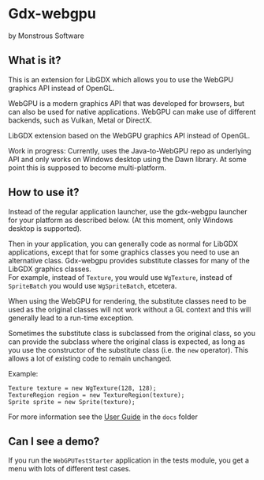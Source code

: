 # Gdx-webgpu
by Monstrous Software

## What is it?
This is an extension for LibGDX which allows you to use the WebGPU graphics API instead of OpenGL.

WebGPU is a modern graphics API that was developed for browsers, but can also be used for native applications.
WebGPU can make use of different backends, such as Vulkan, Metal or DirectX.

LibGDX extension based on the WebGPU graphics API instead of OpenGL.

Work in progress: Currently, uses the Java-to-WebGPU repo as underlying API and only works on Windows desktop using the Dawn library.
At some point this is supposed to become multi-platform.


## How to use it?
Instead of the regular application launcher, use the gdx-webgpu launcher for your platform as described below. (At this moment, only Windows desktop is supported).

Then in your application, you can generally code as normal for LibGDX applications, except that for some graphics classes you need to use an alternative class.
Gdx-webgpu provides substitute classes for many of the LibGDX graphics classes.  
For example, instead of `Texture`, you would use `WgTexture`, instead of `SpriteBatch` you would use `WgSpriteBatch`, etcetera.

When using the WebGPU for rendering, the substitute classes need to be used as the original classes will not work without a GL context and this will generally lead to
a run-time exception.

Sometimes the substitute class is subclassed from the original class, so you can provide the subclass where the original class is expected,
as long as you use the constructor of the substitute class (i.e. the `new` operator).  This allows a lot of existing code to remain unchanged.

Example:

    Texture texture = new WgTexture(128, 128);
    TextureRegion region = new TextureRegion(texture);
    Sprite sprite = new Sprite(texture);

For more information see the [User Guide](docs/user_guide.md) in the `docs` folder

## Can I see a demo?

If you run the `WebGPUTestStarter` application in the tests module, you get a menu with lots of 
different test cases.





